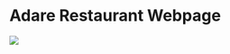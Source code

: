 # Adare Restaurant Webpage 

<img src = "https://img.shields.io/badge/HTML-239120?style=for-the-badge&logo=html5&logoColor=white" />
